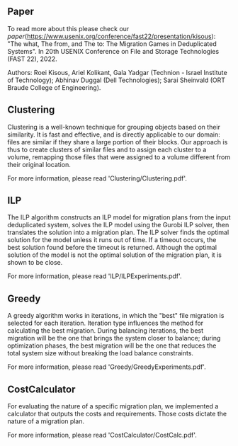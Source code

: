 Paper
------
To read more about this please check our *paper*(https://www.usenix.org/conference/fast22/presentation/kisous):
   "The what, The from, and The to: The Migration Games in Deduplicated Systems". In 20th USENIX Conference on File and Storage Technologies (FAST 22), 2022.

Authors: Roei Kisous, Ariel Kolikant, Gala Yadgar (Technion - Israel Institute of Technology);
           Abhinav Duggal (Dell Technologies);
           Sarai Sheinvald (ORT Braude College of Engineering).
		   
Clustering
------
Clustering is a well-known technique for grouping objects based on their similarity. 
It is fast and effective, and is directly applicable to our domain: files are similar if they share a large portion of their blocks. 
Our approach is thus to create clusters of similar files and to assign each cluster to a volume, remapping those files that were assigned to a volume different from their original location.

For more information, please read 'Clustering/Clustering.pdf'.

ILP
------
The ILP algorithm constructs an ILP model for migration plans from the input deduplicated system, solves the ILP model using the Gurobi ILP solver, then translates the solution into a migration plan. The ILP solver finds the optimal solution for the model unless it runs out of time. If a timeout occurs, the best solution found before the timeout is returned. Although the optimal solution of the model is not the optimal solution of the migration plan, it is shown to be close. 

For more information, please read 'ILP/ILPExperiments.pdf'.

Greedy
------
A greedy algorithm works in iterations, in which the "best" file migration is selected for each iteration. Iteration type influences the method for calculating the best migration. During balancing iterations, the best migration will be the one that brings the system closer to balance; during optimization phases, the best migration will be the one that reduces the total system size without breaking the load balance constraints.

For more information, please read 'Greedy/GreedyExperiments.pdf'.

CostCalculator
------
For evaluating the nature of a specific migration plan, we implemented a calculator that outputs the costs and requirements.
Those costs dictate the nature of a migration plan.

For more information, please read 'CostCalculator/CostCalc.pdf'.


